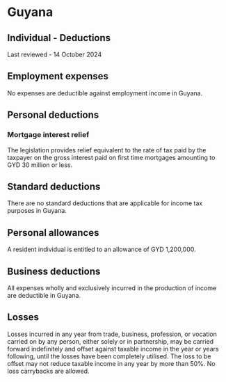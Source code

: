 # Guyana
## Individual - Deductions
Last reviewed - 14 October 2024
## Employment expenses
No expenses are deductible against employment income in Guyana.
## Personal deductions
### Mortgage interest relief
The legislation provides relief equivalent to the rate of tax paid by the taxpayer on the gross interest paid on first time mortgages amounting to GYD 30 million or less.
## Standard deductions
There are no standard deductions that are applicable for income tax purposes in Guyana.
## Personal allowances
A resident individual is entitled to an allowance of GYD 1,200,000.
## Business deductions
All expenses wholly and exclusively incurred in the production of income are deductible in Guyana.
## Losses
Losses incurred in any year from trade, business, profession, or vocation carried on by any person, either solely or in partnership, may be carried forward indefinitely and offset against taxable income in the year or years following, until the losses have been completely utilised.
The loss to be offset may not reduce taxable income in any year by more than 50%.
No loss carrybacks are allowed.
